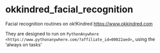 # okkindred_facial_recognition

Facial recognition routines on ok!Kindred https://www.okkindred.com

They are designed to run on `PythonAnywhere <https://www.pythonanywhere.com/?affiliate_id=00022aed>`_ using the 'always on tasks'
